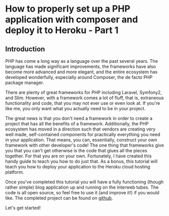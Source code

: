 # How to properly set up a PHP application with composer and deploy it to Heroku - Part 1

## Introduction

PHP has come a long way as a language over the past several years.  The language has made significant improvements, the frameworks have also become more advanced and more elegant, and the entire ecosystem has developed wonderfully, especially around Composer, the de facto PHP package manager.

There are plenty of great frameworks for PHP including Laravel, Symfony2, and Slim.  However, with a framework comes a lot of fluff, that is, extraneous functionality and code, that you may not ever use or even look at.  If you're like me, you only want what you actually need to be in your project.

The great news is that you don't need a framework in order to create a project that has all the benefits of a framework.  Additionally, the PHP ecosystem has moved in a direction such that vendors are creating very well made, self-contained components for practically everything you need in your application.  That means, you can, essentially, construct your own framework with other developer's code!  The one thing that frameworks give you that you can't get otherwise is the code that glues all the pieces together.  For that you are on your own.  Fortunately, I have created this handy guide to teach you how to do just that.  As a bonus, this tutorial will teach you how to deploy your application to the Heroku cloud hosting platform.

Once you've completed this tutorial you will have a fully functioning (though rather simple) blog application up and running on the interweb tubes.  The code is all open source, so feel free to use it (and improve it!) if you would like.  The completed project can be found on [github](https://github.com/markwardle/php-blog-tutorial).

Let's get started!